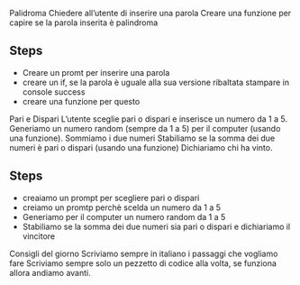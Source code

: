 Palidroma
Chiedere all’utente di inserire una parola Creare una funzione per capire se la parola inserita è palindroma

## Steps
- Creare un promt per inserire una parola
- creare un if, se la parola è uguale alla sua versione ribaltata stampare in console success
- creare una funzione per questo 


Pari e Dispari
L’utente sceglie pari o dispari e inserisce un numero da 1 a 5.
Generiamo un numero random (sempre da 1 a 5) per il computer (usando una funzione). Sommiamo i due numeri Stabiliamo se la somma dei due numeri è pari o dispari (usando una funzione) Dichiariamo chi ha vinto.

## Steps
- creaiamo un prompt per scegliere pari o dispari
- creiamo un promtp perchè scelda un numero da 1 a 5
- Generiamo per il computer un numero random da 1 a 5
- Stabiliamo se la somma dei due numeri sia pari o dispari e dichiariamo il vincitore


Consigli del giorno
Scriviamo sempre in italiano i passaggi che vogliamo fare
Scriviamo sempre solo un pezzetto di codice alla volta, se funziona allora andiamo avanti.


